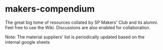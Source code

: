 # makers-compendium
The great big tome of resources collated by SP Makers' Club and its alumni.
Feel free to use the Wiki. Discussions are also enabled for collaboration.

Note: The material suppliers' list is periodically updated based on the internal google sheets
